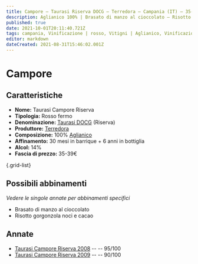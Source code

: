 ```yaml
---
title: Campore – Taurasi Riserva DOCG – Terredora – Campania (IT) – 35-39€ – 4★-5★
description: Aglianico 100% | Brasato di manzo al cioccolato – Risotto gorgonzola noci e cacao
published: true
date: 2021-10-01T20:11:40.721Z
tags: campania, Vinificazione | rosso, Vitigni | Aglianico, Vinificazione | varietale, Vinificazione | fermo, Valutazioni | 5 stelle, brasato di manzo al cioccolato, risotto gorgonzola noci e cacao, Prezzi | 35-39€
editor: markdown
dateCreated: 2021-08-31T15:46:02.001Z
---
```


# Campore

## Caratteristiche
- **Nome:** Taurasi Campore Riserva
- **Tipologia:** Rosso fermo 
- **Denominazione:** [Taurasi DOCG](/denominazioni/Italia/Campania/DOCG/Taurasi) (Riserva) 
- **Produttore:** [Terredora](/produttori/Italia/Campania/Terredora) 
- **Composizione:** 100% [Aglianico](/vitigni/Italia/aglianico)
- **Affinamento:** 30 mesi in barrique + 6 anni in bottiglia
- **Alcol:** 14%
- **Fascia di prezzo:** 35-39€

{.grid-list}



## Possibili abbinamenti
*Vedere le singole annate per abbinamenti specifici*

- Brasato di manzo al cioccolato
- Risotto gorgonzola noci e cacao

## Annate
- [Taurasi Campore Riserva 2008](/vini/Italia/Campania/Terredora/Taurasi-Campore-Riserva/2008) -- <span class="star-5"></span> -- 95/100
- [Taurasi Campore Riserva 2009](/vini/Italia/Campania/Terredora/Taurasi-Campore-Riserva/2009) -- <span class="star-4"></span> -- 90/100
 